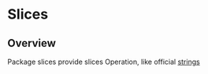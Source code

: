 # Slices
## **Overview**

Package slices provide slices Operation, like official [strings](https://pkg.go.dev/strings)
